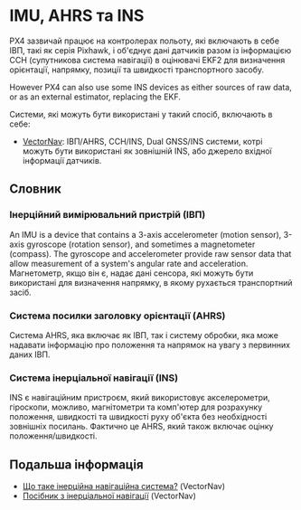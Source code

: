 # IMU, AHRS та INS

PX4 зазвичай працює на контролерах польоту, які включають в себе ІВП, такі як серія Pixhawk, і об'єднує дані датчиків разом із інформацією ССН (супутникова система навігації) в оцінювачі EKF2 для визначення орієнтації, напрямку, позиції та швидкості транспортного засобу.

However PX4 can also use some INS devices as either sources of raw data, or as an external estimator, replacing the EKF.

Системи, які можуть бути використані у такий спосіб, включають в себе:

- [VectorNav](../sensor/vectornav.md): ІВП/AHRS, ССН/INS, Dual GNSS/INS системи, котрі можуть бути використані як зовнішній INS, або джерело вхідної інформації датчиків.

## Словник

### Інерційний вимірювальний пристрій (ІВП)

An IMU is a device that contains a 3-axis accelerometer (motion sensor), 3-axis gyroscope (rotation sensor), and sometimes a magnetometer (compass).
The gyroscope and accelerometer provide raw sensor data that allow measurement of a system's angular rate and acceleration.
Магнетометр, якщо він є, надає дані сенсора, які можуть бути використані для визначення напрямку, в якому рухається транспортний засіб.

### Система посилки заголовку орієнтації (AHRS)

Система AHRS, яка включає як ІВП, так і систему обробки, яка може надавати інформацію про положення та напрямок на увагу з первинних даних ІВП.

### Система інерціальної навігації (INS)

INS є навігаційним пристроєм, який використовує акселерометри, гіроскопи, можливо, магнітометри та комп'ютер для розрахунку положення, швидкості та швидкості руху об'єкта без необхідності зовнішніх посилань.
Фактично це AHRS, який також включає оцінку положення/швидкості.

## Подальша інформація

- [Що таке інерційна навігаційна система?](https://www.vectornav.com/resources/inertial-navigation-articles/what-is-an-ins) (VectorNav)
- [Посібник з інерціальної навігації](https://www.vectornav.com/resources/inertial-navigation-primer) (VectorNav)
